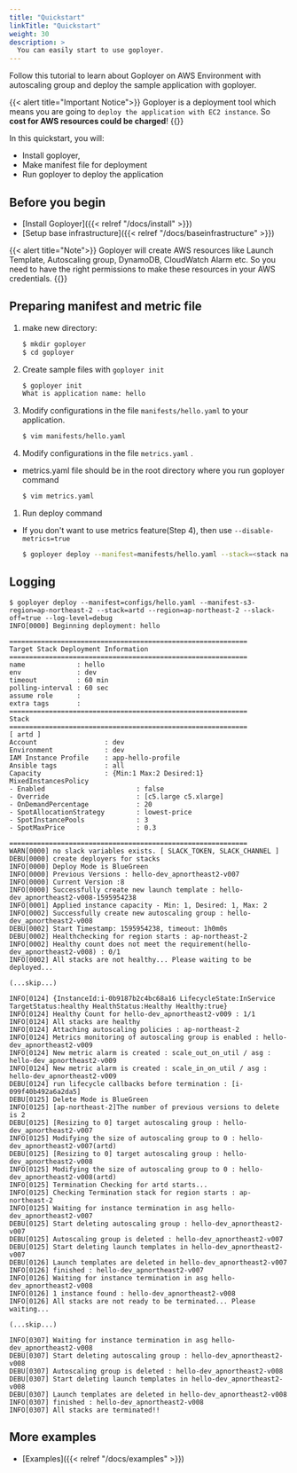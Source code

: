 ```yaml
---
title: "Quickstart"
linkTitle: "Quickstart"
weight: 30
description: >
  You can easily start to use goployer.
---
```

Follow this tutorial to learn about Goployer on AWS Environment with autoscaling group and deploy the sample application
with goployer.

{{< alert title="Important Notice">}}
Goployer is a deployment tool which means you are going to `deploy the application with EC2 instance`. So **cost for AWS resources could be charged**! 
{{</alert>}}

In this quickstart, you will:

* Install goployer,
* Make manifest file for deployment
* Run goployer to deploy the application

## Before you begin

* [Install Goployer]({{< relref "/docs/install" >}})
* [Setup base infrastructure]({{< relref "/docs/baseinfrastructure" >}})

{{< alert title="Note">}}
Goployer will create AWS resources like Launch Template, Autoscaling group, DynamoDB, CloudWatch Alarm etc. 
So you need to have the right permissions to make these resources in your AWS credentials.
{{</alert>}}

## Preparing manifest and metric file

1. make new directory:
    ```bash
    $ mkdir goployer
    $ cd goployer
    ```

1. Create sample files with `goployer init`

    ```bash
    $ goployer init                                                                                                                                                                                                        
    What is application name: hello
    ```
   
1. Modify configurations in the file `manifests/hello.yaml` to your application.

    ```bash
    $ vim manifests/hello.yaml
    ```
   
1. Modify configurations in the file `metrics.yaml` .
* metrics.yaml file should be in the root directory where you run goployer command

    ```bash
    $ vim metrics.yaml
    ```
   
1. Run deploy command
* If you don't want to use metrics feature(Step 4), then use `--disable-metrics=true` 

    ```bash
   $ goployer deploy --manifest=manifests/hello.yaml --stack=<stack name> --region=ap-northeast-2 --slack-off=true --log-level=debug
    ```

## Logging   

```
$ goployer deploy --manifest=configs/hello.yaml --manifest-s3-region=ap-northeast-2 --stack=artd --region=ap-northeast-2 --slack-off=true --log-level=debug
INFO[0000] Beginning deployment: hello                  

============================================================
Target Stack Deployment Information
============================================================
name             : hello
env              : dev
timeout          : 60 min
polling-interval : 60 sec 
assume role      : 
extra tags       : 
============================================================
Stack
============================================================
[ artd ]
Account                 : dev
Environment             : dev
IAM Instance Profile    : app-hello-profile
Ansible tags            : all 
Capacity                : {Min:1 Max:2 Desired:1}
MixedInstancesPolicy
- Enabled                       : false
- Override                      : [c5.large c5.xlarge]
- OnDemandPercentage            : 20
- SpotAllocationStrategy        : lowest-price
- SpotInstancePools             : 3
- SpotMaxPrice                  : 0.3
        
============================================================
WARN[0000] no slack variables exists. [ SLACK_TOKEN, SLACK_CHANNEL ] 
DEBU[0000] create deployers for stacks                  
INFO[0000] Deploy Mode is BlueGreen                     
INFO[0000] Previous Versions : hello-dev_apnortheast2-v007 
INFO[0000] Current Version :8                           
INFO[0000] Successfully create new launch template : hello-dev_apnortheast2-v008-1595954238 
INFO[0001] Applied instance capacity - Min: 1, Desired: 1, Max: 2 
INFO[0002] Successfully create new autoscaling group : hello-dev_apnortheast2-v008 
DEBU[0002] Start Timestamp: 1595954238, timeout: 1h0m0s 
DEBU[0002] Healthchecking for region starts : ap-northeast-2 
INFO[0002] Healthy count does not meet the requirement(hello-dev_apnortheast2-v008) : 0/1 
INFO[0002] All stacks are not healthy... Please waiting to be deployed... 

(...skip...)

INFO[0124] {InstanceId:i-0b9187b2c4bc68a16 LifecycleState:InService TargetStatus:healthy HealthStatus:Healthy Healthy:true} 
INFO[0124] Healthy Count for hello-dev_apnortheast2-v009 : 1/1 
INFO[0124] All stacks are healthy                       
INFO[0124] Attaching autoscaling policies : ap-northeast-2 
INFO[0124] Metrics monitoring of autoscaling group is enabled : hello-dev_apnortheast2-v009 
INFO[0124] New metric alarm is created : scale_out_on_util / asg : hello-dev_apnortheast2-v009 
INFO[0124] New metric alarm is created : scale_in_on_util / asg : hello-dev_apnortheast2-v009 
DEBU[0124] run lifecycle callbacks before termination : [i-099f40b492a6a2da5] 
DEBU[0125] Delete Mode is BlueGreen                     
INFO[0125] [ap-northeast-2]The number of previous versions to delete is 2 
DEBU[0125] [Resizing to 0] target autoscaling group : hello-dev_apnortheast2-v007 
INFO[0125] Modifying the size of autoscaling group to 0 : hello-dev_apnortheast2-v007(artd) 
DEBU[0125] [Resizing to 0] target autoscaling group : hello-dev_apnortheast2-v008 
INFO[0125] Modifying the size of autoscaling group to 0 : hello-dev_apnortheast2-v008(artd) 
INFO[0125] Termination Checking for artd starts...      
INFO[0125] Checking Termination stack for region starts : ap-northeast-2 
INFO[0125] Waiting for instance termination in asg hello-dev_apnortheast2-v007 
DEBU[0125] Start deleting autoscaling group : hello-dev_apnortheast2-v007 
DEBU[0125] Autoscaling group is deleted : hello-dev_apnortheast2-v007 
DEBU[0125] Start deleting launch templates in hello-dev_apnortheast2-v007 
DEBU[0126] Launch templates are deleted in hello-dev_apnortheast2-v007 
INFO[0126] finished : hello-dev_apnortheast2-v007       
INFO[0126] Waiting for instance termination in asg hello-dev_apnortheast2-v008 
INFO[0126] 1 instance found : hello-dev_apnortheast2-v008 
INFO[0126] All stacks are not ready to be terminated... Please waiting... 

(...skip...)

INFO[0307] Waiting for instance termination in asg hello-dev_apnortheast2-v008 
DEBU[0307] Start deleting autoscaling group : hello-dev_apnortheast2-v008 
DEBU[0307] Autoscaling group is deleted : hello-dev_apnortheast2-v008 
DEBU[0307] Start deleting launch templates in hello-dev_apnortheast2-v008 
DEBU[0307] Launch templates are deleted in hello-dev_apnortheast2-v008 
INFO[0307] finished : hello-dev_apnortheast2-v008       
INFO[0307] All stacks are terminated!!        
```

## More examples
* [Examples]({{< relref "/docs/examples" >}})

